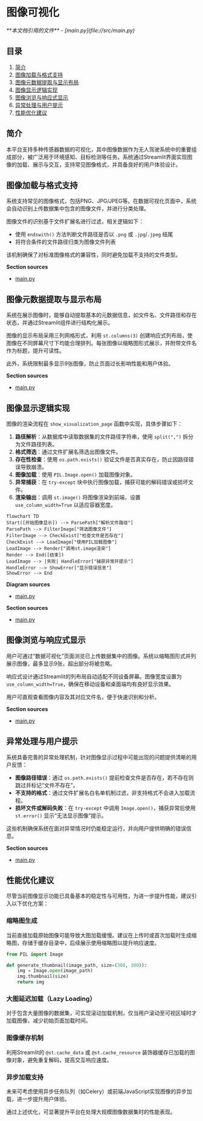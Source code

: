 # 图像可视化

<cite>
**本文档引用的文件**  
- [main.py](file://src/main.py)
</cite>

## 目录
1. [简介](#简介)
2. [图像加载与格式支持](#图像加载与格式支持)
3. [图像元数据提取与显示布局](#图像元数据提取与显示布局)
4. [图像显示逻辑实现](#图像显示逻辑实现)
5. [图像浏览与响应式显示](#图像浏览与响应式显示)
6. [异常处理与用户提示](#异常处理与用户提示)
7. [性能优化建议](#性能优化建议)

## 简介
本平台支持多种传感器数据的可视化，其中图像数据作为无人驾驶系统中的重要组成部分，被广泛用于环境感知、目标检测等任务。系统通过Streamlit界面实现图像的加载、展示与交互，支持常见图像格式，并具备良好的用户体验设计。

## 图像加载与格式支持
系统支持常见的图像格式，包括PNG、JPG/JPEG等。在数据可视化页面中，系统会自动识别上传数据集中包含的图像文件，并进行分类处理。

图像文件的识别基于文件扩展名进行过滤，相关逻辑如下：
- 使用 `endswith()` 方法判断文件路径是否以 `.png` 或 `.jpg`/`.jpeg` 结尾
- 将符合条件的文件路径归类为图像文件列表

该机制确保了对标准图像格式的兼容性，同时避免加载不支持的文件类型。

**Section sources**
- [main.py](file://src/main.py#L611-L614)

## 图像元数据提取与显示布局
系统在展示图像时，能够自动提取基本的元数据信息，如文件名、文件路径和存在状态，并通过Streamlit组件进行结构化展示。

图像的显示布局采用三列网格形式，利用 `st.columns(3)` 创建响应式列布局，使图像在不同屏幕尺寸下均能合理排列。每张图像以缩略图形式展示，并附带文件名作为标题，提升可读性。

此外，系统限制最多显示9张图像，防止页面过长影响性能和用户体验。

**Section sources**
- [main.py](file://src/main.py#L615-L619)

## 图像显示逻辑实现
图像的渲染流程在 `show_visualization_page` 函数中实现，具体步骤如下：

1. **路径解析**：从数据库中读取数据集的文件路径字符串，使用 `split(",")` 拆分为文件路径列表。
2. **格式筛选**：通过文件扩展名筛选出图像文件。
3. **存在性检查**：使用 `os.path.exists()` 验证文件是否真实存在，防止因路径错误导致崩溃。
4. **图像加载**：使用 `PIL.Image.open()` 加载图像对象。
5. **异常捕获**：在 `try-except` 块中执行图像加载，捕获可能的解码错误或损坏文件。
6. **渲染输出**：调用 `st.image()` 将图像渲染到前端，设置 `use_column_width=True` 以适应容器宽度。

```mermaid
flowchart TD
Start([开始图像显示]) --> ParsePath["解析文件路径"]
ParsePath --> FilterImage["筛选图像文件"]
FilterImage --> CheckExist["检查文件是否存在"]
CheckExist --> LoadImage["使用PIL加载图像"]
LoadImage --> Render["调用st.image渲染"]
Render --> End([结束])
LoadImage --> |失败| HandleError["捕获异常并提示"]
HandleError --> ShowError["显示错误信息"]
ShowError --> End
```

**Diagram sources**
- [main.py](file://src/main.py#L620-L626)

**Section sources**
- [main.py](file://src/main.py#L620-L626)

## 图像浏览与响应式显示
用户可通过“数据可视化”页面浏览已上传数据集中的图像。系统以缩略图形式并列展示图像，最多显示9张，超出部分将被忽略。

响应式设计通过Streamlit的列布局自动适配不同设备屏幕。图像宽度设置为 `use_column_width=True`，确保在移动设备和桌面端均有良好显示效果。

用户可直观查看图像内容及其对应文件名，便于快速识别和分析。

**Section sources**
- [main.py](file://src/main.py#L615-L619)

## 异常处理与用户提示
系统具备完善的异常处理机制，针对图像显示过程中可能出现的问题提供清晰的用户反馈：

- **图像路径错误**：通过 `os.path.exists()` 提前检查文件是否存在，若不存在则跳过并标记“文件不存在”。
- **不支持的格式**：通过文件扩展名白名单机制过滤，非支持格式不会进入加载流程。
- **损坏文件或解码失败**：在 `try-except` 中调用 `Image.open()`，捕获异常后使用 `st.error()` 显示“无法显示图像”提示。

这些机制确保系统在面对异常情况时仍能稳定运行，并向用户提供明确的错误信息。

**Section sources**
- [main.py](file://src/main.py#L625-L626)

## 性能优化建议
尽管当前图像显示功能已具备基本的稳定性与可用性，为进一步提升性能，建议引入以下优化方案：

### 缩略图生成
当前直接加载原始图像可能导致大图加载缓慢。建议在上传时或首次加载时生成缩略图，存储于缓存目录中，后续展示使用缩略图以提升响应速度。

```python
from PIL import Image

def generate_thumbnail(image_path, size=(300, 300)):
    img = Image.open(image_path)
    img.thumbnail(size)
    return img
```

### 大图延迟加载（Lazy Loading）
对于包含大量图像的数据集，可实现滚动加载机制，仅当用户滚动至可视区域时才加载图像，减少初始页面加载时间。

### 图像缓存机制
利用Streamlit的 `@st.cache_data` 或 `@st.cache_resource` 装饰器缓存已加载的图像对象，避免重复解码，提高交互响应速度。

### 异步加载支持
未来可考虑使用异步任务队列（如Celery）或前端JavaScript实现图像的异步加载，进一步提升用户体验。

通过上述优化，可显著提升平台在处理大规模图像数据集时的性能表现。